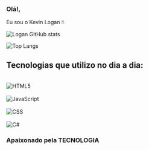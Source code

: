 ### Olá!, 
Eu sou o Kevin Logan 🖔


![Logan GitHub stats](https://github-readme-stats.vercel.app/api?username=KevinLGomes&show_icons=true&theme=dark)

![Top Langs](https://github-readme-stats.vercel.app/api/top-langs/?username=anuraghazra&layout=compact)


## Tecnologias que utilizo no dia a dia:

<div style="display: inline_block" ><br/>
    <img align="center" alt="HTML5" src="https://img.shields.io/badge/HTML-239120?style=for-the-badge&logo=html5&logoColor=white"
</div>

<div style="display: inline_block" ><br/>
    <img align="center" alt="JavaScript" src="https://img.shields.io/badge/JavaScript-F7DF1E?style=for-the-badge&logo=javascript&logoColor=black" />
</div>

<div style="display: inline_block" ><br/>
 <img align="center" alt="CSS" src="https://img.shields.io/badge/CSS3-1572B6?style=for-the-badge&logo=css3&logoColor=white" />

</div>
<div style="display: inline_block" ><br/>
 <img align="center" alt="C#" src="https://img.shields.io/badge/C%23-239120?style=for-the-badge&logo=c-sharp&logoColor=white" />

</div>

### Apaixonado pela TECNOLOGIA 
